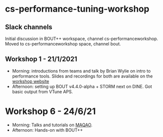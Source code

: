 # cs-performance-tuning-workshop

## Slack channels

Initial discussion in BOUT++ workspace, channel cs-performanceworkshop. Moved
to cs-performanceworkshop space, channel bout.

## Workshop 1 - 21/1/2021

* Morning: introductions from teams and talk by Brian Wylie on intro to
  performance tools. Slides and recordings for both are available on the
  [workshop website](http://www.peano-framework.org/index.php/workshops/2021-performance-analysis-workshop-from-analysis-to-insight/)
* Afternoon: setting up BOUT v4.4.0-alpha + STORM next on DINE. Got basic
  output from VTune APS.

# Workshop 6 - 24/6/21

+ Morning: Talks and tutorials on
  [MAQAO](https://gitlab.exascale-computing.eu/MAQAO/MAQAO). 
+ Afternoon: Hands-on with BOUT++


